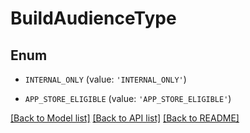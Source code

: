 # BuildAudienceType


## Enum

* `INTERNAL_ONLY` (value: `'INTERNAL_ONLY'`)

* `APP_STORE_ELIGIBLE` (value: `'APP_STORE_ELIGIBLE'`)

[[Back to Model list]](../README.md#documentation-for-models) [[Back to API list]](../README.md#documentation-for-api-endpoints) [[Back to README]](../README.md)


